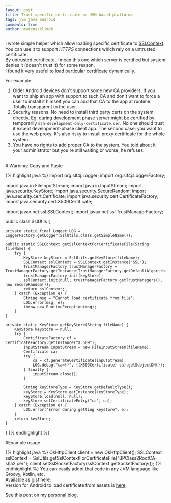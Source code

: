 ```yaml
---
layout: post
title: Trust specific certificate on JVM-based platforms
tags: jvm java android
comments: true
author: mateuszklimek
---
```


I wrote simple helper which allow loading specific certificate to [SSLContext](https://docs.oracle.com/javase/7/docs/api/javax/net/ssl/SSLContext.html).<br/>
You can use it to support *HTTPS* connections which rely on a untrusted certificate. <br/>
By untrusted certificate, I mean this one which server is certified but system denies it (doesn't trust it) for some reason.<br/>
I found it very useful to load particular certificate dynamically.

For example:

1. Older Android devices don't support some new CA providers. If you want to ship an app with support to such CA and don't want to force a user to install it himself you can add that CA to the app at runtime. Totally transparent to the user.
2. Security reasons. No need to install third party certs on the system directly. Eg. during development phase server might be certified by temporarily `ssh-development-only-certificate.cer`. No one should trust it except development-phase client app.
The second case: you want to use the web proxy. It's also risky to install proxy certificate for the whole system.
3. You have no rights to add proper CA to the system. You told about it your administrator but you're still waiting or worse, he refuses.

<br/>
# Warning: Copy and Paste

{% highlight java %}
import org.slf4j.Logger;
import org.slf4j.LoggerFactory;

import java.io.FileInputStream;
import java.io.InputStream;
import java.security.KeyStore;
import java.security.SecureRandom;
import java.security.cert.Certificate;
import java.security.cert.CertificateFactory;
import java.security.cert.X509Certificate;

import javax.net.ssl.SSLContext;
import javax.net.ssl.TrustManagerFactory;

public class SslUtils {

    private static final Logger LOG = LoggerFactory.getLogger(SslUtils.class.getSimpleName());

    public static SSLContext getSslContextForCertificateFile(String fileName) {
        try {
            KeyStore keyStore = SslUtils.getKeyStore(fileName);
            SSLContext sslContext = SSLContext.getInstance("SSL");
            TrustManagerFactory trustManagerFactory = TrustManagerFactory.getInstance(TrustManagerFactory.getDefaultAlgorithm());
            trustManagerFactory.init(keyStore);
            sslContext.init(null, trustManagerFactory.getTrustManagers(), new SecureRandom());
            return sslContext;
        } catch (Exception e) {
            String msg = "Cannot load certificate from file";
            LOG.error(msg, e);
            throw new RuntimeException(msg);
        }
    }

    private static KeyStore getKeyStore(String fileName) {
        KeyStore keyStore = null;
        try {
            CertificateFactory cf = CertificateFactory.getInstance("X.509");
            InputStream inputStream = new FileInputStream(fileName);
            Certificate ca;
            try {
                ca = cf.generateCertificate(inputStream);
                LOG.debug("ca={}", ((X509Certificate) ca).getSubjectDN());
            } finally {
                inputStream.close();
            }

            String keyStoreType = KeyStore.getDefaultType();
            keyStore = KeyStore.getInstance(keyStoreType);
            keyStore.load(null, null);
            keyStore.setCertificateEntry("ca", ca);
        } catch (Exception e) {
            LOG.error("Error during getting keystore", e);
        }
        return keyStore;
    }
}
{% endhighlight %}

#Example usage

{% highlight java %}
OkHttpClient client = new OkHttpClient();
SSLContext sslContext = SslUtils.getSslContextForCertificateFile("BPClass2RootCA-sha2.cer");
client.setSslSocketFactory(sslContext.getSocketFactory());
{% endhighlight %}
You can easily adopt that code in any JVM language like Groovy, Kotlin, etc.<br/>
Available as gist [here](https://gist.github.com/mklimek/f9d197362c1f2db8c1b76f76ace75859).<br/>
Version for Android to load certificate from assets is [here](https://gist.github.com/mklimek/4a344b606d96c5200334bf2f48c174d6).


See this post on my [personal blog](http://mklimek.github.io/logging-with-retrofit2/).



